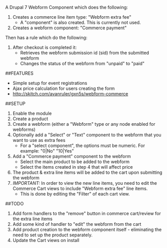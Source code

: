 A Drupal 7 Webform Component which does the following:

1. Creates a commerce line item type: "Webform extra fee"
   * A "component" is also created.  This is currently not used.
2. Creates a webform component: "Commerce payment"

Then has a rule which do the following:

1. After checkout is completed it:
   * Retrieves the webform submission id (sid) from the submitted webform
   * Changes the status of the webform from "unpaid" to "paid"

##FEATURES
* Simple setup for event registrations
* Ajax price calculation for users creating the form
* http://skitch.com/avanruler/gxn5s/webform-commerce

##SETUP
1. Enable the module
2. Create a product
3. Create a webform (either a "Webform" type or any node enabled for webforms)
4. Optionally add a "Select" or "Text" component to the webform that you want to use as extra fees
   * For a "select component", the options must be numeric.  For example:
      "0|No"
      "10|Yes"
5. Add a "Commerce payment" component to the webform
   * Select the main product to be added to the webform
   * Select the items created in step 4 that will affect price
6. The product & extra line items will be added to the cart upon submitting the webform
7. *IMPORTANT:* In order to view the new line items, you need to edit the Commerce Cart views to include "Webform extra fee" line items.
   * This is done by editing the "Filter" of each cart view.

##TODO
1. Add form handlers to the "remove" button in commerce cart/review for the extra line items
2. Add some kind of handler to "edit" the webform from the cart
3. Add product creation to the webform component itself - eliminating the need to set up the product separately.
4. Update the Cart views on install


